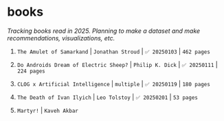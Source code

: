# books
_Tracking books read in 2025. Planning to make a dataset and make recommendations, visualizations, etc._

1. `The Amulet of Samarkand` | `Jonathan Stroud` | `✅ 20250103` | `462 pages`

2. `Do Androids Dream of Electric Sheep?` | `Philip K. Dick` | `✅ 20250111` | `224 pages`

3. `CLOG x Artificial Intelligence` | `multiple` | `✅ 20250119` | `180 pages`

4. `The Death of Ivan Ilyich` | `Leo Tolstoy` | `✅ 20250201` | `53 pages`

5. `Martyr!` | `Kaveh Akbar`

